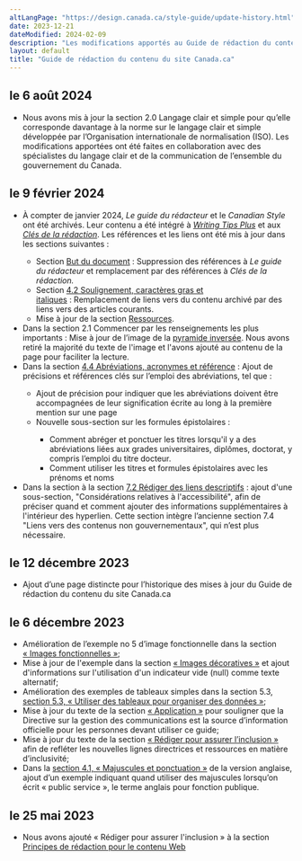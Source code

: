 ```yaml
---
altLangPage: "https://design.canada.ca/style-guide/update-history.html"
date: 2023-12-21
dateModified: 2024-02-09
description: "Les modifications apportés au Guide de rédaction du contenu du site Canada.ca."
layout: default
title: "Guide de rédaction du contenu du site Canada.ca"
---
```

<h2>le 6 août 2024</h2>
<ul>
<li>Nous avons mis à jour la section 2.0 Langage clair et simple pour qu’elle corresponde davantage à la norme sur le langage clair et simple développée par l’Organisation internationale de normalisation (ISO). Les modifications apportées ont été faites en collaboration avec des spécialistes du langage clair et de la communication de l’ensemble du gouvernement du Canada.</li>
</ul>
<h2>le 9 février 2024</h2>
<ul class="mrgn-tp-lg">
   <li>
      À compter de janvier 2024, <cite>Le guide du rédacteur</cite> et le <cite>Canadian Style</cite> ont été archivés. Leur contenu a été intégré à
      <span lang="en">
      <a href="https://www.noslangues-ourlanguages.gc.ca/en/writing-tips-plus/index-eng"><cite>Writing Tips Plus</cite></a>
      </span>
      et aux <a href="https://www.noslangues-ourlanguages.gc.ca/fr/cles-de-la-redaction/index-fra"><i>Clés de la rédaction</i></a>. Les références et les liens ont été mis à jour dans les sections suivantes&nbsp;:
   </li>
   <ul>
      <li>Section <a href="/guide-redaction/#toc2">But du document</a>&nbsp;:&nbsp;Suppression des références à <i>Le guide du rédacteur</i> et remplacement par des références à <i>Clés de la rédaction.</i></li>
      <li>Section <a href="/guide-redaction/#wp4-2">4.2 Soulignement, caractères gras et italiques</a>&nbsp;:&nbsp;Remplacement de liens vers du contenu archivé par des liens vers des articles courants.</li>
      <li>Mise à jour de la section <a href="/guide-redaction/#toc13">Ressources</a>.</li>
   </ul>
   <li>
      Dans la section 2.1 Commencer par les renseignements les plus importants&nbsp;:&nbsp;Mise à jour de l’image de la <a href="/guide-redaction/#wp2-1">pyramide inversée</a>. Nous avons retiré la majorité du texte de l'image et l'avons
      ajouté au contenu de la page pour faciliter la lecture.
   </li>
   <li>Dans la section <a href="/guide-redaction/#wp4-4">4.4 Abréviations, acronymes et référence</a> : Ajout de précisions et références clés sur l’emploi des abréviations, tel que&nbsp;:</li>
   <ul>
      <li>Ajout de précision pour indiquer que les abréviations doivent être accompagnées de leur signification écrite au long à la première mention sur une page</li>
      <li>Nouvelle sous-section sur les formules épistolaires&nbsp;:</li>
      <ul>
         <li>Comment abréger et ponctuer les titres lorsqu'il y a des abréviations liées aux grades universitaires, diplômes, doctorat, y compris l’emploi du titre docteur.</li>
         <li>Comment utiliser les titres et formules épistolaires avec les prénoms et noms</li>
      </ul>
   </ul>
   <li>
      Dans la section à la section <a href="https://conception.canada.ca/guide-redaction/#wp7-2">7.2 Rédiger des liens descriptifs</a>&nbsp;:&nbsp;ajout d'une sous-section, "Considérations relatives à l'accessibilité", afin de préciser quand
      et comment ajouter des informations supplémentaires à l'intérieur des hyperlien. Cette section intègre l’ancienne section 7.4 "Liens vers des contenus non gouvernementaux", qui n’est plus nécessaire.
   </li>
</ul>
<h2>le 12 décembre 2023</h2>
<ul class="mrgn-tp-lg">
   <li>Ajout d’une page distincte pour l’historique des mises à jour du Guide de rédaction du contenu du site Canada.ca</li>
</ul>
<h2>le 6 décembre 2023</h2>
<ul class="mrgn-tp-lg">
   <li>Amélioration de l’exemple no 5 d’image fonctionnelle dans la section <a href="/guide-redaction/#wp6-1-1">&laquo;&nbsp;Images fonctionnelles&nbsp;&raquo;</a>;</li>
   <li>Mise à jour de l'exemple dans la section <a href="/guide-redaction/#wp6-1-2">&laquo;&nbsp;Images décoratives&nbsp;&raquo;</a> et ajout d'informations sur l'utilisation d'un indicateur vide (null) comme texte alternatif;</li>
   <li>Amélioration des exemples de tableaux simples dans la section 5.3, <a href="/guide-redaction/#wp5-3">section 5.3, &laquo;&nbsp;Utiliser des tableaux pour organiser des données&nbsp;&raquo;</a>;</li>
   <li>
      Mise à jour du texte de la section <a href="/guide-redaction/#toc3">&laquo;&nbsp;Application&nbsp;&raquo;</a> pour souligner que la Directive sur la gestion des communications est la source d’information officielle pour les personnes
      devant utiliser ce guide;
   </li>
   <li>Mise à jour du texte de la section <a href="/guide-redaction/#wp1-2-1b">&laquo;&nbsp;Rédiger pour assurer l’inclusion&nbsp;&raquo;</a> afin de refléter les nouvelles lignes directrices et ressources en matière d’inclusivité;</li>
   <li>
      Dans la <a href="/guide-redaction/#wp4-1">section 4.1, &laquo;&nbsp;Majuscules et ponctuation&nbsp;&raquo;</a> de la version anglaise, ajout d’un exemple indiquant quand utiliser des majuscules lorsqu’on écrit &laquo;&nbsp;public
      service&nbsp;&raquo;, le terme anglais pour fonction publique.
   </li>
</ul>
<h2>le 25 mai 2023</h2>
<ul class="mrgn-tp-lg">
   <li>Nous avons ajouté &laquo;&nbsp;Rédiger pour assurer l'inclusion&nbsp;&raquo; à la section <a href="/guide-redaction/#toc5">Principes de rédaction pour le contenu Web</a></li>
</ul>
